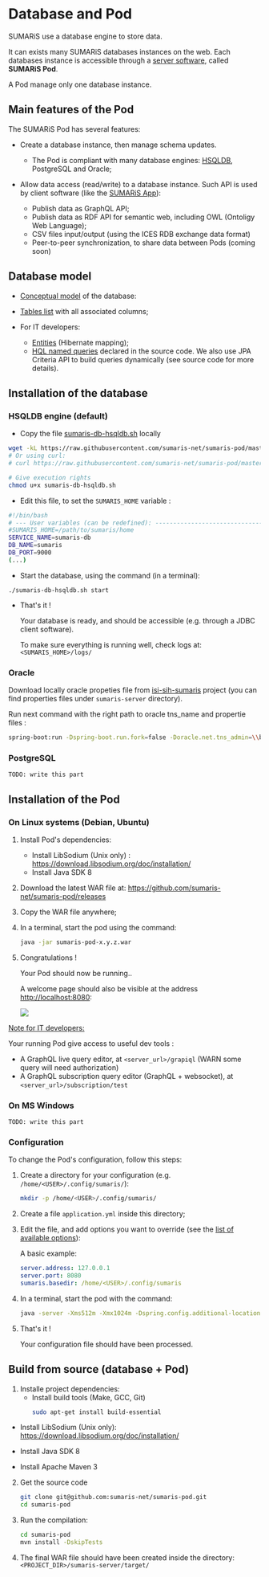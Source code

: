 

# Database and Pod

SUMARiS use a database engine to store data.


It can exists many SUMARiS databases instances on the web.
Each databases instance is accessible through a [server software](https://en.wikipedia.org/wiki/Server_(computing)), called **SUMARiS Pod**.

A Pod manage only one database instance.

## Main features of the Pod

The SUMARiS Pod has several features:

 - Create a database instance, then manage schema updates.
    * The Pod is compliant with many database engines: [HSQLDB](http://hsqldb.org/), PostgreSQL and Oracle;

 - Allow data access (read/write) to a database instance. Such API is used by client software (like the [SUMARiS App](./app.md)):
    * Publish data as GraphQL API;
    * Publish data as RDF API for semantic web, including OWL (Ontoligy Web Language);
    * CSV files input/output (using the ICES RDB exchange data format)
    * Peer-to-peer synchronization, to share data between Pods (coming soon) 

## Database model

 - [Conceptual model](doc/model/index.md) of the database:
 - [Tables list](./sumaris-core/hibernate/tables/index.html) with all associated columns;

 - For IT developers: 
    * [Entities](./sumaris-core/hibernate/entities/index.html) (Hibernate mapping);
    * [HQL named queries](./sumaris-core/hibernate/queries/index.html) declared in the source code.
      We also use JPA Criteria API to build queries dynamically (see source code for more details).

## Installation of the database

### HSQLDB engine (default)

- Copy the file [sumaris-db-hsqldb.sh](https://github.com/sumaris-net/sumaris-pod/blob/master/sumaris-server/src/main/assembly/bin/sumaris-db-hsqldb.sh) locally

```bash
wget -kL https://raw.githubusercontent.com/sumaris-net/sumaris-pod/master/sumaris-server/src/main/assembly/bin/sumaris-db-hsqldb.sh
# Or using curl: 
# curl https://raw.githubusercontent.com/sumaris-net/sumaris-pod/master/sumaris-server/src/main/assembly/bin/sumaris-db-hsqldb.sh > sumaris-db-hsqldb.sh  

# Give execution rights
chmod u+x sumaris-db-hsqldb.sh
```

- Edit this file, to set the `SUMARIS_HOME` variable :
```bash
#!/bin/bash
# --- User variables (can be redefined): ---------------------------------------
#SUMARIS_HOME=/path/to/sumaris/home
SERVICE_NAME=sumaris-db
DB_NAME=sumaris
DB_PORT=9000
(...)
```

- Start the database, using the command (in a terminal): 
```
./sumaris-db-hsqldb.sh start
```  

- That's it !
  
  Your database is ready, and should be accessible (e.g. through a JDBC client software).
 
  To make sure everything is running well, check logs at: `<SUMARIS_HOME>/logs/` 

### Oracle

Download locally oracle propeties file from [isi-sih-sumaris](https://gitlab.ifremer.fr/dev_ops/shared_docker_image_factory/isi-sih-sumaris) project (you can find properties files under `sumaris-server` directory).

Run next command with the right path to oracle tns_name and propertie files :
```bash
spring-boot:run -Dspring-boot.run.fork=false -Doracle.net.tns_admin=\\brest\tnsnames -Dspring.config.location=path-to-file\application-oracle.properties
```

### PostgreSQL

`TODO: write this part`

## Installation of the Pod

### On Linux systems (Debian, Ubuntu)

 1. Install Pod's dependencies: 
    * Install LibSodium (Unix only) : https://download.libsodium.org/doc/installation/
    * Install Java SDK 8
    
 2. Download the latest WAR file at: https://github.com/sumaris-net/sumaris-pod/releases

 3. Copy the WAR file anywhere;
 
 4. In a terminal, start the pod using the command:
    ```bash
    java -jar sumaris-pod-x.y.z.war
    ``` 

  5. Congratulations ! 
  
     Your Pod should now be running..
     
     A welcome page should also be visible at the address [http://localhost:8080](http://localhost:8080):
     
     ![](./images/pod-screenshot-api.png)

<u>Note for IT developers:</u> 

Your running Pod give access to useful dev tools : 
  - A GraphQL live query editor, at `<server_url>/grapiql` (WARN some query will need authorization) 
  - A GraphQL subscription query editor (GraphQL + websocket), at `<server_url>/subscription/test`
    
### On MS Windows

`TODO: write this part`

### Configuration

To change the Pod's configuration, follow this steps:

 1. Create a directory for your configuration (e.g. `/home/<USER>/.config/sumaris/`): 
    ```bash
    mkdir -p /home/<USER>/.config/sumaris/
    ```
 
 2. Create a file `application.yml` inside this directory;
 
 3. Edit the file, and add options you want to override (see the [list of available options](./config-report.html)):
 
    A basic example:
    ```yml
    server.address: 127.0.0.1
    server.port: 8080  
    sumaris.basedir: /home/<USER>/.config/sumaris
    ```

 4. In a terminal, start the pod with the command:
    ```bash
    java -server -Xms512m -Xmx1024m -Dspring.config.additional-location=/home/<USER>/.config/sumaris/ -jar sumaris-pod-x.y.z.war
    ``` 

 5. That's it !
 
    Your configuration file should have been processed.


## Build from source (database + Pod) 

 1. Installe project dependencies:
    * Install build tools (Make, GCC, Git)
      ```bash 
      sudo apt-get install build-essential
      ```
   * Install LibSodium (Unix only):
     https://download.libsodium.org/doc/installation/

   * Install Java SDK 8

   * Install Apache Maven 3

 2. Get the source code
    ```bash 
    git clone git@github.com:sumaris-net/sumaris-pod.git
    cd sumaris-pod
    ```

 3. Run the compilation:
    ```bash
    cd sumaris-pod
    mvn install -DskipTests
    ```

 4. The final WAR file should have been created inside the directory: `<PROJECT_DIR>/sumaris-server/target/`  
